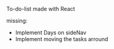 To-do-list made with React

missing:
- Implement Days on sideNav
- Implement moving the tasks arround
